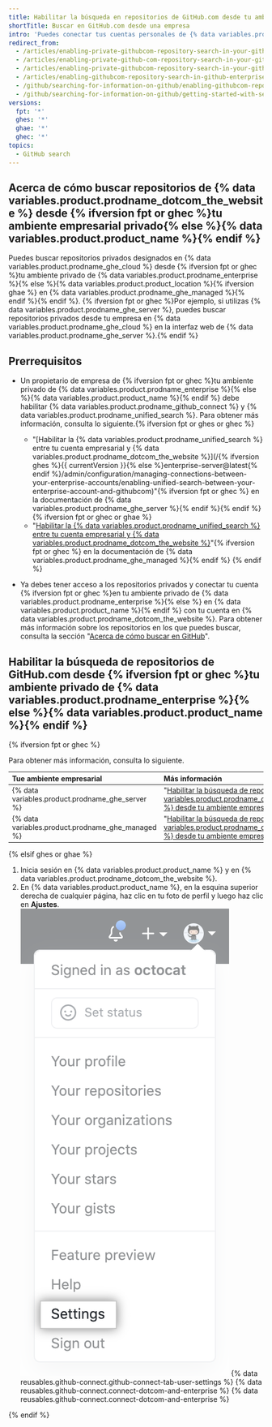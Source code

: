 ```yaml
---
title: Habilitar la búsqueda en repositorios de GitHub.com desde tu ambiente empresarial privado
shortTitle: Buscar en GitHub.com desde una empresa
intro: 'Puedes conectar tus cuentas personales de {% data variables.product.prodname_dotcom_the_website %} y tu ambiente privado de {% data variables.product.prodname_enterprise %} para buscar contenido en repositorios específicos de {% data variables.product.prodname_dotcom_the_website %}{% ifversion fpt or ghec %} desde tu ambiente privado{% else %} desde {% data variables.product.product_name %}{% endif %}.'
redirect_from:
  - /articles/enabling-private-githubcom-repository-search-in-your-github-enterprise-account
  - /articles/enabling-private-github-com-repository-search-in-your-github-enterprise-server-account
  - /articles/enabling-private-githubcom-repository-search-in-your-github-enterprise-server-account
  - /articles/enabling-githubcom-repository-search-in-github-enterprise-server
  - /github/searching-for-information-on-github/enabling-githubcom-repository-search-in-github-enterprise-server
  - /github/searching-for-information-on-github/getting-started-with-searching-on-github/enabling-githubcom-repository-search-in-github-enterprise-server
versions:
  fpt: '*'
  ghes: '*'
  ghae: '*'
  ghec: '*'
topics:
  - GitHub search
---
```


## Acerca de cómo buscar repositorios de {% data variables.product.prodname_dotcom_the_website %} desde {% ifversion fpt or ghec %}tu ambiente empresarial privado{% else %}{% data variables.product.product_name %}{% endif %}

Puedes buscar repositorios privados designados en {% data variables.product.prodname_ghe_cloud %} desde {% ifversion fpt or ghec %}tu ambiente privado de {% data variables.product.prodname_enterprise %}{% else %}{% data variables.product.product_location %}{% ifversion ghae %} en {% data variables.product.prodname_ghe_managed %}{% endif %}{% endif %}. {% ifversion fpt or ghec %}Por ejemplo, si utilizas {% data variables.product.prodname_ghe_server %}, puedes buscar repositorios privados desde tu empresa en {% data variables.product.prodname_ghe_cloud %} en la interfaz web de {% data variables.product.prodname_ghe_server %}.{% endif %}

## Prerrequisitos

- Un propietario de empresa de {% ifversion fpt or ghec %}tu ambiente privado de {% data variables.product.prodname_enterprise %}{% else %}{% data variables.product.product_name %}{% endif %} debe habilitar {% data variables.product.prodname_github_connect %} y {% data variables.product.prodname_unified_search %}. Para obtener más información, consulta lo siguiente.{% ifversion fpt or ghes or ghec %}
  - "[Habilitar la {% data variables.product.prodname_unified_search %} entre tu cuenta empresarial y {% data variables.product.prodname_dotcom_the_website %}](/{% ifversion ghes %}{{ currentVersion }}{% else %}enterprise-server@latest{% endif %}/admin/configuration/managing-connections-between-your-enterprise-accounts/enabling-unified-search-between-your-enterprise-account-and-githubcom)"{% ifversion fpt or ghec %} en la documentación de {% data variables.product.prodname_ghe_server %}{% endif %}{% endif %}{% ifversion fpt or ghec or ghae %}
  - "[Habilitar la {% data variables.product.prodname_unified_search %} entre tu cuenta empresarial y {% data variables.product.prodname_dotcom_the_website %}](/github-ae@latest/admin/configuration/managing-connections-between-your-enterprise-accounts/enabling-unified-search-between-your-enterprise-account-and-githubcom)"{% ifversion fpt or ghec %} en la documentación de {% data variables.product.prodname_ghe_managed %}{% endif %}
{% endif %}

- Ya debes tener acceso a los repositorios privados y conectar tu cuenta {% ifversion fpt or ghec %}en tu ambiente privado de {% data variables.product.prodname_enterprise %}{% else %} en {% data variables.product.product_name %}{% endif %} con tu cuenta en {% data variables.product.prodname_dotcom_the_website %}. Para obtener más información sobre los repositorios en los que puedes buscar, consulta la sección "[Acerca de cómo buscar en GitHub](/github/searching-for-information-on-github/getting-started-with-searching-on-github/about-searching-on-github#searching-repositories-on-githubcom-from-your-private-enterprise-environment)".

## Habilitar la búsqueda de repositorios de GitHub.com desde {% ifversion fpt or ghec %}tu ambiente privado de {% data variables.product.prodname_enterprise %}{% else %}{% data variables.product.product_name %}{% endif %}

{% ifversion fpt or ghec %}

Para obtener más información, consulta lo siguiente.

| Tue ambiente empresarial                            | Más información                                                                                                                                                                                                                                                                                                                                                                  |
|:--------------------------------------------------- |:-------------------------------------------------------------------------------------------------------------------------------------------------------------------------------------------------------------------------------------------------------------------------------------------------------------------------------------------------------------------------------- |
| {% data variables.product.prodname_ghe_server %}  | "[Habilitar la búsqueda de repositorios de {% data variables.product.prodname_dotcom_the_website %} desde tu ambiente empresarial privado](/enterprise-server@latest/search-github/getting-started-with-searching-on-github/enabling-githubcom-repository-search-from-your-private-enterprise-environment#enabling-githubcom-repository-search-from-github-enterprise-server)" |
| {% data variables.product.prodname_ghe_managed %} | "[Habilitar la búsqueda de repositorios de {% data variables.product.prodname_dotcom_the_website %} desde tu ambiente empresarial privado](/github-ae@latest//search-github/getting-started-with-searching-on-github/enabling-githubcom-repository-search-from-your-private-enterprise-environment#enabling-githubcom-repository-search-from-github-ae)"                       |

{% elsif ghes or ghae %}

1. Inicia sesión en {% data variables.product.product_name %} y en {% data variables.product.prodname_dotcom_the_website %}.
1. En {% data variables.product.product_name %}, en la esquina superior derecha de cualquier página, haz clic en tu foto de perfil y luego haz clic en **Ajustes**. ![Icono Settings (Parámetros) en la barra de usuario](/assets/images/help/settings/userbar-account-settings.png)
{% data reusables.github-connect.github-connect-tab-user-settings %}
{% data reusables.github-connect.connect-dotcom-and-enterprise %}
{% data reusables.github-connect.connect-dotcom-and-enterprise %}

{% endif %}

